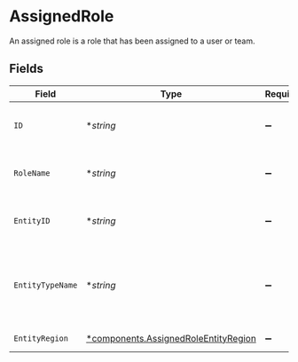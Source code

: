 # AssignedRole

An assigned role is a role that has been assigned to a user or team.


## Fields

| Field                                                                                       | Type                                                                                        | Required                                                                                    | Description                                                                                 | Example                                                                                     |
| ------------------------------------------------------------------------------------------- | ------------------------------------------------------------------------------------------- | ------------------------------------------------------------------------------------------- | ------------------------------------------------------------------------------------------- | ------------------------------------------------------------------------------------------- |
| `ID`                                                                                        | **string*                                                                                   | :heavy_minus_sign:                                                                          | The ID of the role assignment.                                                              | eaf7adf1-32c8-4bbf-b960-d1f8456afe67                                                        |
| `RoleName`                                                                                  | **string*                                                                                   | :heavy_minus_sign:                                                                          | Name of the role being assigned.                                                            | Viewer                                                                                      |
| `EntityID`                                                                                  | **string*                                                                                   | :heavy_minus_sign:                                                                          | A RBAC entity ID.                                                                           | 817d0422-45c9-4d88-8d64-45aef05c1ae7                                                        |
| `EntityTypeName`                                                                            | **string*                                                                                   | :heavy_minus_sign:                                                                          | Name of the entity type the role is being assigned to.                                      | Control Planes                                                                              |
| `EntityRegion`                                                                              | [*components.AssignedRoleEntityRegion](../../models/components/assignedroleentityregion.md) | :heavy_minus_sign:                                                                          | Region of the entity.                                                                       | eu                                                                                          |